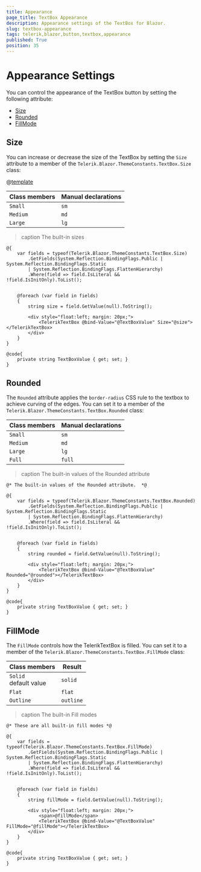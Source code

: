 ```yaml
---
title: Appearance
page_title: TextBox Appearance
description: Appearance settings of the TextBox for Blazor.
slug: textbox-appearance
tags: telerik,blazor,button,textbox,appearance
published: True
position: 35
---
```


# Appearance Settings

You can control the appearance of the TextBox button by setting the following attribute:

* [Size](#size)
* [Rounded](#rounded)
* [FillMode](#fillmode)


## Size

You can increase or decrease the size of the TextBox by setting the `Size` attribute to a member of the `Telerik.Blazor.ThemeConstants.TextBox.Size` class:

@[template](/_contentTemplates/common/parameters-table-styles.md#table-layout)

| Class members | Manual declarations |
|------------|--------|
|`Small` |`sm`|
|`Medium`|`md`|
|`Large`|`lg`|

>caption The built-in sizes

````CSHTML
@{
    var fields = typeof(Telerik.Blazor.ThemeConstants.TextBox.Size)
        .GetFields(System.Reflection.BindingFlags.Public | System.Reflection.BindingFlags.Static
        | System.Reflection.BindingFlags.FlattenHierarchy)
        .Where(field => field.IsLiteral && !field.IsInitOnly).ToList();


    @foreach (var field in fields)
    {
        string size = field.GetValue(null).ToString();
        
        <div style="float:left; margin: 20px;">
            <TelerikTextBox @bind-Value="@TextBoxValue" Size="@size"></TelerikTextBox>
        </div>
    }
}

@code{
    private string TextBoxValue { get; set; }
}
````

## Rounded

The `Rounded` attribute applies the `border-radius` CSS rule to the textbox to achieve curving of the edges. You can set it to a member of the `Telerik.Blazor.ThemeConstants.TextBox.Rounded` class:

| Class members | Manual declarations |
|------------|--------|
|`Small` |`sm`|
|`Medium`|`md`|
|`Large`|`lg`|
|`Full`|`full`|

>caption The built-in values of the Rounded attribute

````CSHTML
@* The built-in values of the Rounded attribute.  *@

@{
    var fields = typeof(Telerik.Blazor.ThemeConstants.TextBox.Rounded)
        .GetFields(System.Reflection.BindingFlags.Public | System.Reflection.BindingFlags.Static
        | System.Reflection.BindingFlags.FlattenHierarchy)
        .Where(field => field.IsLiteral && !field.IsInitOnly).ToList();


    @foreach (var field in fields)
    {
        string rounded = field.GetValue(null).ToString();
        
        <div style="float:left; margin: 20px;">
            <TelerikTextBox @bind-Value="@TextBoxValue" Rounded="@rounded"></TelerikTextBox>
        </div>
    }
}

@code{
    private string TextBoxValue { get; set; }
}
````

## FillMode

The `FillMode` controls how the TelerikTextBox is filled. You can set it to a member of the `Telerik.Blazor.ThemeConstants.TextBox.FillMode` class:

| Class members | Result |
|------------|--------|
|`Solid` <br /> default value|`solid`|
|`Flat`|`flat`|
|`Outline`|`outline`|

>caption The built-in Fill modes

````CSHTML
@* These are all built-in fill modes *@

@{
    var fields = typeof(Telerik.Blazor.ThemeConstants.TextBox.FillMode)
        .GetFields(System.Reflection.BindingFlags.Public | System.Reflection.BindingFlags.Static
        | System.Reflection.BindingFlags.FlattenHierarchy)
        .Where(field => field.IsLiteral && !field.IsInitOnly).ToList();


    @foreach (var field in fields)
    {
        string fillMode = field.GetValue(null).ToString();
        
        <div style="float:left; margin: 20px;">
            <span>@fillMode</span>
            <TelerikTextBox @bind-Value="@TextBoxValue" FillMode="@fillMode"></TelerikTextBox>
        </div>
    }
}

@code{
    private string TextBoxValue { get; set; }
}
````

